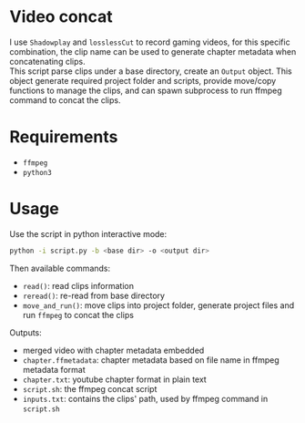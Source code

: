 # Video concat

I use `Shadowplay` and `losslessCut` to record gaming videos, for this
specific combination, the clip name can be used to generate chapter metadata
when concatenating clips.  
This script parse clips under a base directory, create an `Output` object.
This object generate required project folder and scripts, provide move/copy
functions to manage the clips, and can spawn subprocess to run ffmpeg command
to concat the clips.

# Requirements
* `ffmpeg`
* `python3` 

# Usage
Use the script in python interactive mode:
```sh
python -i script.py -b <base dir> -o <output dir>
```
Then available commands:
* `read()`: read clips information
* `reread()`: re-read from base directory
* `move_and_run()`: move clips into project folder, generate project files and run `ffmpeg` to concat the clips

Outputs:
* merged video with chapter metadata embedded
* `chapter.ffmetadata`: chapter metadata based on file name in ffmpeg metadata format
* `chapter.txt`: youtube chapter format in plain text
* `script.sh`: the ffmpeg concat script
* `inputs.txt`: contains the clips' path, used by ffmpeg command in `script.sh`
